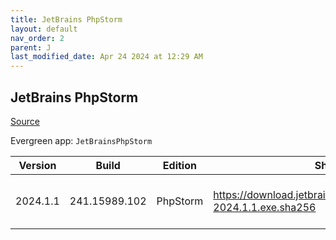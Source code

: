 ```yaml
---
title: JetBrains PhpStorm
layout: default
nav_order: 2
parent: J
last_modified_date: Apr 24 2024 at 12:29 AM
---
```


## JetBrains PhpStorm

[Source](https://www.jetbrains.com/phpstorm)

Evergreen app: `JetBrainsPhpStorm`

| Version  | Build         | Edition  | Sha256                                                             | Date       | Size      | Type | URI                                                                                                                        |
| -------- | ------------- | -------- | ------------------------------------------------------------------ | ---------- | --------- | ---- | -------------------------------------------------------------------------------------------------------------------------- |
| 2024.1.1 | 241.15989.102 | PhpStorm | https://download.jetbrains.com/webide/PhpStorm-2024.1.1.exe.sha256 | 04/23/2024 | 641945600 | exe  | [https://download.jetbrains.com/webide/PhpStorm-2024.1.1.exe](https://download.jetbrains.com/webide/PhpStorm-2024.1.1.exe) |
